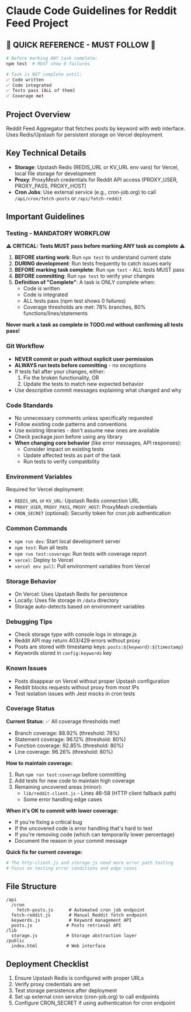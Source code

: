 # Claude Code Guidelines for Reddit Feed Project

## 🔴 QUICK REFERENCE - MUST FOLLOW 🔴
```bash
# Before marking ANY task complete:
npm test  # MUST show 0 failures

# Task is NOT complete until:
✅ Code written
✅ Code integrated  
✅ Tests pass (ALL of them)
✅ Coverage met
```

## Project Overview
Reddit Feed Aggregator that fetches posts by keyword with web interface. Uses Redis/Upstash for persistent storage on Vercel deployment.

## Key Technical Details
- **Storage**: Upstash Redis (REDIS_URL or KV_URL env vars) for Vercel, local file storage for development
- **Proxy**: ProxyMesh credentials for Reddit API access (PROXY_USER, PROXY_PASS, PROXY_HOST)
- **Cron Jobs**: Use external service (e.g., cron-job.org) to call `/api/cron/fetch-posts` or `/api/fetch-reddit`

## Important Guidelines

### Testing - MANDATORY WORKFLOW
⚠️ **CRITICAL: Tests MUST pass before marking ANY task as complete** ⚠️

1. **BEFORE starting work**: Run `npm test` to understand current state
2. **DURING development**: Run tests frequently to catch issues early
3. **BEFORE marking task complete**: Run `npm test` - ALL tests MUST pass
4. **BEFORE committing**: Run `npm test` to verify your changes
5. **Definition of "Complete"**: A task is ONLY complete when:
   - Code is written
   - Code is integrated
   - ALL tests pass (npm test shows 0 failures)
   - Coverage thresholds are met: 78% branches, 80% functions/lines/statements

**Never mark a task as complete in TODO.md without confirming all tests pass!**

### Git Workflow
- **NEVER commit or push without explicit user permission**
- **ALWAYS run tests before committing** - no exceptions
- If tests fail after your changes, either:
  1. Fix the broken functionality, OR
  2. Update the tests to match new expected behavior
- Use descriptive commit messages explaining what changed and why

### Code Standards
- No unnecessary comments unless specifically requested
- Follow existing code patterns and conventions
- Use existing libraries - don't assume new ones are available
- Check package.json before using any library
- **When changing core behavior** (like error messages, API responses):
  - Consider impact on existing tests
  - Update affected tests as part of the task
  - Run tests to verify compatibility

### Environment Variables
Required for Vercel deployment:
- `REDIS_URL` or `KV_URL`: Upstash Redis connection URL
- `PROXY_USER`, `PROXY_PASS`, `PROXY_HOST`: ProxyMesh credentials
- `CRON_SECRET` (optional): Security token for cron job authentication

### Common Commands
- `npm run dev`: Start local development server
- `npm test`: Run all tests
- `npm run test:coverage`: Run tests with coverage report
- `vercel`: Deploy to Vercel
- `vercel env pull`: Pull environment variables from Vercel

### Storage Behavior
- On Vercel: Uses Upstash Redis for persistence
- Locally: Uses file storage in `/data` directory
- Storage auto-detects based on environment variables

### Debugging Tips
- Check storage type with console logs in storage.js
- Reddit API may return 403/429 errors without proxy
- Posts are stored with timestamp keys: `posts:${keyword}:${timestamp}`
- Keywords stored in `config:keywords` key

### Known Issues
- Posts disappear on Vercel without proper Upstash configuration
- Reddit blocks requests without proxy from most IPs
- Test isolation issues with Jest mocks in cron tests

### Coverage Status
**Current Status**: ✅ All coverage thresholds met!
- Branch coverage: 88.92% (threshold: 78%)
- Statement coverage: 96.12% (threshold: 80%)
- Function coverage: 92.85% (threshold: 80%)
- Line coverage: 96.26% (threshold: 80%)

**How to maintain coverage:**
1. Run `npm run test:coverage` before committing
2. Add tests for new code to maintain high coverage
3. Remaining uncovered areas (minor):
   - `lib/reddit-client.js` - Lines 46-58 (HTTP client fallback path)
   - Some error handling edge cases

**When it's OK to commit with lower coverage:**
- If you're fixing a critical bug
- If the uncovered code is error handling that's hard to test
- If you're removing code (which can temporarily lower percentage)
- Document the reason in your commit message

**Quick fix for current coverage:**
```bash
# The http-client.js and storage.js need more error path testing
# Focus on testing error conditions and edge cases
```

## File Structure
```
/api
  /cron
    fetch-posts.js      # Automated cron job endpoint
  fetch-reddit.js       # Manual Reddit fetch endpoint
  keywords.js           # Keyword management API
  posts.js             # Posts retrieval API
/lib
  storage.js           # Storage abstraction layer
/public
  index.html           # Web interface
```

## Deployment Checklist
1. Ensure Upstash Redis is configured with proper URLs
2. Verify proxy credentials are set
3. Test storage persistence after deployment
4. Set up external cron service (cron-job.org) to call endpoints
5. Configure CRON_SECRET if using authentication for cron endpoint